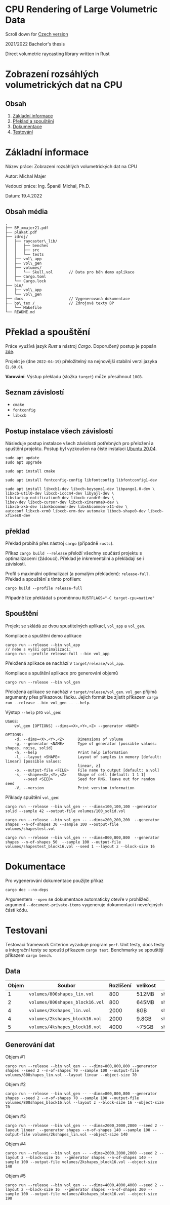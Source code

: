 # CPU Rendering of Large Volumetric Data

Scroll down for [Czech version](#Zobrazení-rozsáhlých-volumetrických-dat-na-CPU)

2021/2022 Bachelor's thesis

Direct volumetric raycasting library written in Rust

# Zobrazení rozsáhlých volumetrických dat na CPU

## Obsah
1. [Základní informace](#základní-informace)
2. [Překlad a spouštění](#překlad-a-spouštění)
3. [Dokumentace](#dokumentace)
4. [Testování](#Testovani)

# Základní informace

Název práce:    Zobrazení rozsáhlých volumetrických dat na CPU

Autor:          Michal Majer

Vedoucí práce:  Ing. Španěl Michal, Ph.D.

Datum:          19.4.2022

## Obsah média
```
.
├── BP_xmajer21.pdf
├── plakat.pdf
├── zdroj/
│   ├── raycaster\_lib/
│   │   ├── benches
│   │   ├── src
│   │   └── tests
│   ├── vol\_app
│   ├── vol\_gen
│   ├── volumes/
│   │   └── Skull.vol       // Data pro běh demo aplikace
│   ├── Cargo.toml
│   └── Cargo.lock
├── bin/
│   ├── vol\_app
│   └── vol\_gen
├── docs                    // Vygenerovaná dokumentace
├── bp\_tex /               // Zdrojové texty BP
│   └── Makefile
└── README.md
```

# Překlad a spouštění

Práce využívá jazyk *Rust* a nástroj *Cargo*.
Doporučený postup je popsán [zde](https://www.rust-lang.org/tools/install).

Projekt je (dne `2022-04-19`) přeložitelný na nejnovější stabilní verzi jazyka (`1.60.0`).

**Varování**: Výstup překladu (složka `target`) může přesáhnout `10GB`.

## Seznam závislostí

* `cmake`
* `fontconfig`
* `libxcb`

## Postup instalace všech závislostí

Následuje postup instalace všech závislostí potřebných pro přeložení a spuštění projektu.
Postup byl vyzkoušen na čisté instalaci [Ubuntu 20.04](https://releases.ubuntu.com/20.04/).

```
sudo apt update
sudo apt upgrade
```

```
sudo apt install cmake
```

```
sudo apt install fontconfig-config libfontconfig libfontconfig1-dev
```

```
sudo apt install libxcb1-dev libxcb-keysyms1-dev libpango1.0-dev \
libxcb-util0-dev libxcb-icccm4-dev libyajl-dev \
libstartup-notification0-dev libxcb-randr0-dev \
libev-dev libxcb-cursor-dev libxcb-xinerama0-dev \
libxcb-xkb-dev libxkbcommon-dev libxkbcommon-x11-dev \
autoconf libxcb-xrm0 libxcb-xrm-dev automake libxcb-shape0-dev libxcb-xfixes0-dev
```

## překlad

Překlad probíhá přes nástroj `cargo` (případně `rustc`).

Příkaz `cargo build --release` přeloží všechny součásti projektu s optimalizacemi (žádoucí).
Překlad je inkrementální a překládají se i závislosti.

Profil s maximální optimalizací (a pomalým překladem): `release-full`.
Překlad a spouštění s tímto profilem:
```
cargo build --profile release-full
```

Připadně lze překládat s proměnnou `RUSTFLAGS="-C target-cpu=native"`

## Spouštění

Projekt se skládá ze dvou spustitelných aplikací, `vol_app` a `vol_gen`.

Kompilace a spuštění demo aplikace
```
cargo run --release --bin vol_app
// nebo s vyšší optimalizací:
cargo run --profile release-full --bin vol_app
```
Přeložená aplikace se nachází v `target/release/vol_app`.

Kompilace a spuštění aplikace pro generování objemů
```
cargo run --release --bin vol_gen
```
Přeložená aplikace se nachází v `target/release/vol_gen`.
`vol_gen` přijímá argumenty přes příkazovou řádku.
Jejich formát lze zjistit příkazem `cargo run --release --bin vol_gen -- --help`.

Výstup `--help` pro `vol_gen`:
```
USAGE:
    vol_gen [OPTIONS] --dims=<X>,<Y>,<Z> --generator <NAME>

OPTIONS:
    -d, --dims=<X>,<Y>,<Z>      Dimensions of volume
    -g, --generator <NAME>      Type of generator [possible values: shapes, noise, solid]
    -h, --help                  Print help information
    -l, --layout <SHAPE>        Layout of samples in memory [default: linear] [possible values:
                                linear, z]
    -o, --output-file <FILE>    File name to output [default: a.vol]
    -s, --shape=<X>,<Y>,<Z>     Shape of cell [default: 1 1 1]
        --seed <SEED>           Seed for RNG, leave out for random seed
    -V, --version               Print version information
``` 

Příklady spuštění `vol_gen`:
```
cargo run --release --bin vol_gen -- --dims=100,100,100 --generator solid --sample 42 --output-file volumes/100_solid.vol

cargo run --release --bin vol_gen -- --dims=200,200,200  --generator shapes --n-of-shapes 30 --sample 100 --output-file volumes/shapestest.vol

cargo run --release --bin vol_gen -- --dims=800,800,800  --generator shapes --n-of-shapes 50  --sample 100 --output-file volumes/shapestest_block16.vol --seed 1 --layout z --block-size 16
```

# Dokumentace

Pro vygenerování dokumentace použijte příkaz
```
cargo doc --no-deps
```
Argumentem `--open` se dokumentace automaticky otevře v prohlížeči, argument `--document-private-items` vygeneruje dokumentaci i neveřejných částí kódu.

# Testovani

Testovaci framework Criterion vyzaduje program `perf`.
Unit testy, docs testy a integrační testy se spouští příkazem `cargo test`.
Benchmarky se spouštějí příkazem `cargo bench`.

## Data

| Objem | Soubor | Rozlišení | velikost | TF |
| ----------- | ---------- | ---------- | ---------- | ---------- |
| 1 | `volumes/800shapes_lin.vol` | 800 | 512MB | `shapes` |
| 2 | `volumes/800shapes_block16.vol` | 800 | 645MB | `shapes` |
| 4 | `volumes/2kshapes_lin.vol` | 2000 | 8GB | `shapes` | d |
| 4 | `volumes/2kshapes_block16.vol` | 2000 | 9.8GB | `shapes` |
| 5 | `volumes/4kshapes_block16.vol` | 4000 | ~75GB | `shapes` |

## Generování dat

Objem #1
```
cargo run --release --bin vol_gen -- --dims=800,800,800 --generator shapes --seed 2 --n-of-shapes 70 --sample 100 --output-file volumes/800shapes_lin.vol --layout linear --object-size 70
```

Objem #2
```
cargo run --release --bin vol_gen -- --dims=800,800,800 --generator shapes --seed 2 --n-of-shapes 70 --sample 100 --output-file volumes/800shapes_block16.vol --layout z --block-size 16 --object-size 70
```

Objem #3
```
cargo run --release --bin vol_gen -- --dims=2000,2000,2000 --seed 2 --layout linear  --generator shapes --n-of-shapes 140 --sample 100 --output-file volumes/2kshapes_lin.vol --object-size 140
```

Objem #4
```
cargo run --release --bin vol_gen -- --dims=2000,2000,2000 --seed 2 --layout z --block-size 16  --generator shapes --n-of-shapes 140 --sample 100 --output-file volumes/2kshapes_block16.vol --object-size 140
```

Objem #5
```
cargo run --release --bin vol_gen -- --dims=4000,4000,4000 --seed 2 --layout z --block-size 16  --generator shapes --n-of-shapes 300 --sample 100 --output-file volumes/4kshapes_block16.vol --object-size 190
```
